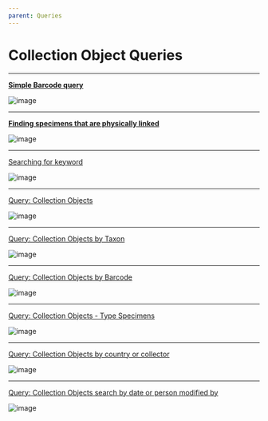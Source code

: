 ```yaml
---
parent: Queries
---
```


# Collection Object Queries

----

**[Simple Barcode query](https://herb-rbge.specifycloud.org/specify/query/155/)**

  ![image](https://user-images.githubusercontent.com/6713716/183645175-5b18a10c-73b3-4e25-818b-6044f4cdd0f5.png)

----

**[Finding specimens that are physically linked](https://herb-rbge.specifycloud.org/specify/query/91/)**

  ![image](https://user-images.githubusercontent.com/6713716/183645065-4163e329-8354-4ffd-8855-4cefb06a5d32.png)

----
[Searching for keyword](https://herb-rbge.specifycloud.org/specify/query/92/)

  ![image](https://user-images.githubusercontent.com/6713716/183645338-165cc730-7c05-4d4e-b0d5-4696b0fc0960.png)

----

[Query: Collection Objects](https://herb-rbge.specifycloud.org/specify/query/5/)

  ![image](https://user-images.githubusercontent.com/6713716/183645449-925d3837-7feb-4273-9e62-3fcddd89dddf.png)

----

[Query: Collection Objects by Taxon](https://herb-rbge.specifycloud.org/specify/query/43/)

  ![image](https://user-images.githubusercontent.com/6713716/183645584-6bb6146f-4365-4913-9c6f-73c6a7c14a75.png)

----

[Query: Collection Objects by Barcode](https://herb-rbge.specifycloud.org/specify/query/21/)

  ![image](https://user-images.githubusercontent.com/6713716/183645686-a5fc130b-dd1d-4d00-b437-cacef6a490fd.png)

----

[Query: Collection Objects - Type Specimens](https://herb-rbge.specifycloud.org/specify/query/10/)

  ![image](https://user-images.githubusercontent.com/6713716/183645828-fd627adf-166a-4128-97ed-a453bbb92437.png)

----

[Query: Collection Objects by country or collector](https://herb-rbge.specifycloud.org/specify/query/8/)

  ![image](https://user-images.githubusercontent.com/6713716/183645965-93653563-7b77-48b7-92ef-9e545791c74a.png)

----

[Query: Collection Objects search by date or person modified by](https://herb-rbge.specifycloud.org/specify/query/9/)

  ![image](https://user-images.githubusercontent.com/6713716/183646075-cd1f54f0-4da2-477d-9845-93805757eedd.png)
